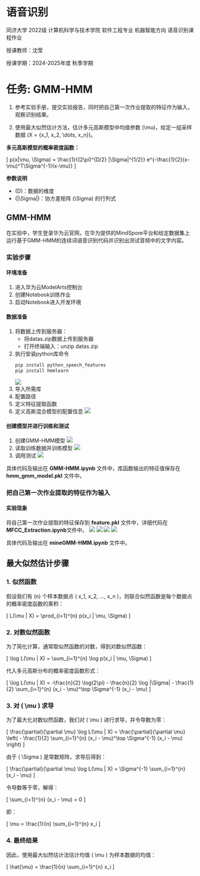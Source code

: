 # 语音识别

同济大学 2022级 计算机科学与技术学院 软件工程专业 机器智能方向 语音识别课程作业

授课教师：沈莹

授课学期：2024-2025年度 秋季学期

# 任务: GMM-HMM

1. 参考实验手册，提交实验报告，同时把自己第一次作业提取的特征作为输入，观察识别结果。

2. 使用最大似然估计方法，估计多元高斯模型中均值参数 \(\mu\)，给定一组采样数据 \(X = \{x_1, x_2, \dots, x_n\}\)。

**多元高斯模型的概率密度函数：**

\[
p(x|\mu, \Sigma) = \frac{1}{(2\pi)^{D/2} |\Sigma|^{1/2}} e^{-\frac{1}{2}(x-\mu)^T\Sigma^{-1}(x-\mu)}
\]

**参数说明**
- \(D\)：数据的维度
- \(|\Sigma|\)：协方差矩阵 \(\Sigma\) 的行列式

## GMM-HMM

在实验中，学生登录华为云官网，在华为提供的MindSpore平台和给定数据集上运行基于GMM-HMM的连续词语音识别代码并识别出测试音频中的文字内容。

### 实验步骤

#### 环境准备
1. 进入华为云ModelArts控制台
2. 创建Notebook训练作业
3. 启动Notebook进入开发环境

#### 数据准备
1. 将数据上传到服务器：
   - 将datas.zip数据上传到服务器
   - 打开终端输入：unzip datas.zip
2. 执行安装python库命令
    ```python
    pip install python_speech_features
    pip install hmmlearn
    ```
    ![](assets/9.png)
3. 导入所需库
4. 配置路径
5. 定义特征提取函数
6. 定义高斯混合模型的配置信息
![](assets/1.png)

#### 创建模型并进行训练和测试
1. 创建GMM-HMM模型
   ![](assets/2.png)
2. 读取训练数据并训练模型
   ![](assets/3.png)
3. 调用测试
   ![](assets/4.png)

具体代码及输出在 **GMM-HMM.ipynb** 文件中，库函数输出的特征值保存在 **hmm_gmm_model.pkl** 文件中。

### 把自己第一次作业提取的特征作为输入

#### 实验现象
将自己第一次作业提取的特征保存到 **feature.pkl** 文件中，详细代码在 **MFCC_Extraction.ipynb**文件中。
![](assets/5.png)
![](assets/6.png)
![](assets/7.png)
![](assets/8.png)

具体代码及输出在 **mineGMM-HMM.ipynb** 文件中。

## 最大似然估计步骤

### 1. 似然函数

假设我们有 \(n\) 个样本数据点 \( x_1, x_2, ..., x_n \)，则联合似然函数是每个数据点的概率密度函数的乘积：

\[
L(\mu | X) = \prod_{i=1}^{n} p(x_i | \mu, \Sigma)
\]

### 2. 对数似然函数

为了简化计算，通常取似然函数的对数，得到对数似然函数：

\[
\log L(\mu | X) = \sum_{i=1}^{n} \log p(x_i | \mu, \Sigma)
\]

代入多元高斯分布的概率密度函数形式：

\[
\log L(\mu | X) = -\frac{n}{2} \log(2\pi) - \frac{n}{2} \log |\Sigma| - \frac{1}{2} \sum_{i=1}^{n} (x_i - \mu)^\top \Sigma^{-1} (x_i - \mu)
\]

### 3. 对 \( \mu \) 求导

为了最大化对数似然函数，我们对 \( \mu \) 进行求导，并令导数为零：

\[
\frac{\partial}{\partial \mu} \log L(\mu | X) = \frac{\partial}{\partial \mu} \left( - \frac{1}{2} \sum_{i=1}^{n} (x_i - \mu)^\top \Sigma^{-1} (x_i - \mu) \right)
\]

由于 \( \Sigma \) 是常数矩阵，求导后得到：

\[
\frac{\partial}{\partial \mu} \log L(\mu | X) = \Sigma^{-1} \sum_{i=1}^{n} (x_i - \mu)
\]

令导数等于零，解得：

\[
\sum_{i=1}^{n} (x_i - \mu) = 0
\]

即：

\[
\mu = \frac{1}{n} \sum_{i=1}^{n} x_i
\]

### 4. 最终结果

因此，使用最大似然估计法估计均值 \( \mu \) 为样本数据的均值：

\[
\hat{\mu} = \frac{1}{n} \sum_{i=1}^{n} x_i
\]
